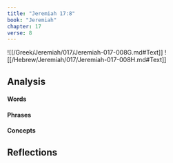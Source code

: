 ```yaml
---
title: "Jeremiah 17:8"
book: "Jeremiah"
chapter: 17
verse: 8
---
```

![[/Greek/Jeremiah/017/Jeremiah-017-008G.md#Text]]
![[/Hebrew/Jeremiah/017/Jeremiah-017-008H.md#Text]]

## Analysis

#### Words

#### Phrases

#### Concepts

## Reflections
